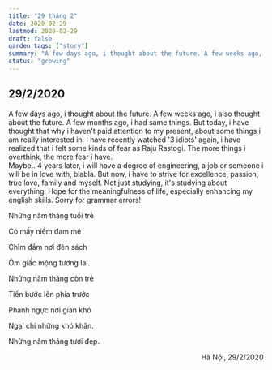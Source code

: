 ```yaml
---
title: "29 tháng 2"
date: 2020-02-29
lastmod: 2020-02-29
draft: false
garden_tags: ["story"]
summary: "A few days ago, i thought about the future. A few weeks ago, i also thought about the future. A few months ago, i had same things."
status: "growing"
---
```


## 29/2/2020

A few days ago, i thought about the future. A few weeks ago, i also thought about the future. A few months ago, i had same things. But today, i have thought that why i haven't paid attention to my present, about some things i am really interested in. I have recently watched '3 idiots' again, i have realized that i felt some kinds of fear as Raju Rastogi. The more things i overthink, the more fear i have.  
Maybe.. 4 years later, i will have a degree of engineering, a job or someone i will be in love with, blabla. But now, i have to strive for excellence, passion, true love, family and myself. Not just studying, it's studying about everything. Hope for the meaningfulness of life, especially enhancing my english skills.
Sorry for grammar errors!  

Những năm tháng tuổi trẻ

Có mấy niềm đam mê

Chìm đắm nơi đèn sách

Ôm giấc mộng tương lai.


Những năm tháng còn trẻ

Tiến bước lên phía trước

Phanh ngực nơi gian khó

Ngại chi những khó khăn.


Những năm tháng tươi đẹp.



<div style="text-align: right"> Hà Nội, 29/2/2020 </div>
















